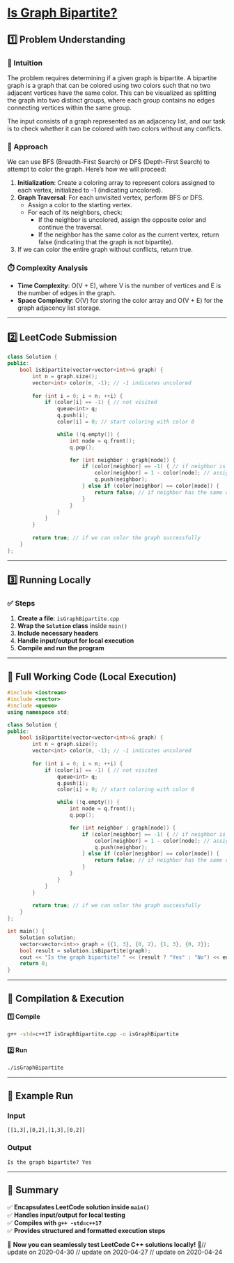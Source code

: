 # **[Is Graph Bipartite?](https://leetcode.com/problems/is-graph-bipartite/description/)**  

## **1️⃣ Problem Understanding**  
### **📌 Intuition**  
The problem requires determining if a given graph is bipartite. A bipartite graph is a graph that can be colored using two colors such that no two adjacent vertices have the same color. This can be visualized as splitting the graph into two distinct groups, where each group contains no edges connecting vertices within the same group.  

The input consists of a graph represented as an adjacency list, and our task is to check whether it can be colored with two colors without any conflicts.

### **🚀 Approach**  
We can use BFS (Breadth-First Search) or DFS (Depth-First Search) to attempt to color the graph. Here’s how we will proceed:
1. **Initialization**: Create a coloring array to represent colors assigned to each vertex, initialized to -1 (indicating uncolored).
2. **Graph Traversal**: For each unvisited vertex, perform BFS or DFS.
   - Assign a color to the starting vertex.
   - For each of its neighbors, check:
     - If the neighbor is uncolored, assign the opposite color and continue the traversal.
     - If the neighbor has the same color as the current vertex, return false (indicating that the graph is not bipartite).
3. If we can color the entire graph without conflicts, return true.

### **⏱️ Complexity Analysis**  
- **Time Complexity**: O(V + E), where V is the number of vertices and E is the number of edges in the graph.
- **Space Complexity**: O(V) for storing the color array and O(V + E) for the graph adjacency list storage.

---  

## **2️⃣ LeetCode Submission**  
```cpp
class Solution {
public:
    bool isBipartite(vector<vector<int>>& graph) {
        int n = graph.size();
        vector<int> color(n, -1); // -1 indicates uncolored
        
        for (int i = 0; i < n; ++i) {
            if (color[i] == -1) { // not visited
                queue<int> q;
                q.push(i);
                color[i] = 0; // start coloring with color 0

                while (!q.empty()) {
                    int node = q.front();
                    q.pop();

                    for (int neighbor : graph[node]) {
                        if (color[neighbor] == -1) { // if neighbor is uncolored
                            color[neighbor] = 1 - color[node]; // assign opposite color
                            q.push(neighbor);
                        } else if (color[neighbor] == color[node]) {
                            return false; // if neighbor has the same color
                        }
                    }
                }
            }
        }
        
        return true; // if we can color the graph successfully
    }
};
```  

---  

## **3️⃣ Running Locally**  
### **✅ Steps**  
1. **Create a file**: `isGraphBipartite.cpp`  
2. **Wrap the `Solution` class** inside `main()`  
3. **Include necessary headers**  
4. **Handle input/output for local execution**  
5. **Compile and run the program**  

---  

## **📝 Full Working Code (Local Execution)**  
```cpp
#include <iostream>
#include <vector>
#include <queue>
using namespace std;

class Solution {
public:
    bool isBipartite(vector<vector<int>>& graph) {
        int n = graph.size();
        vector<int> color(n, -1); // -1 indicates uncolored
        
        for (int i = 0; i < n; ++i) {
            if (color[i] == -1) { // not visited
                queue<int> q;
                q.push(i);
                color[i] = 0; // start coloring with color 0

                while (!q.empty()) {
                    int node = q.front();
                    q.pop();

                    for (int neighbor : graph[node]) {
                        if (color[neighbor] == -1) { // if neighbor is uncolored
                            color[neighbor] = 1 - color[node]; // assign opposite color
                            q.push(neighbor);
                        } else if (color[neighbor] == color[node]) {
                            return false; // if neighbor has the same color
                        }
                    }
                }
            }
        }
        
        return true; // if we can color the graph successfully
    }
};

int main() {
    Solution solution;
    vector<vector<int>> graph = {{1, 3}, {0, 2}, {1, 3}, {0, 2}};
    bool result = solution.isBipartite(graph);
    cout << "Is the graph bipartite? " << (result ? "Yes" : "No") << endl;
    return 0;
}
```  

---  

## **🔧 Compilation & Execution**  
#### **1️⃣ Compile**  
```bash
g++ -std=c++17 isGraphBipartite.cpp -o isGraphBipartite
```  

#### **2️⃣ Run**  
```bash
./isGraphBipartite
```  

---  

## **🎯 Example Run**  
### **Input**  
```
[[1,3],[0,2],[1,3],[0,2]]
```  
### **Output**  
```
Is the graph bipartite? Yes
```  

---  

## **📌 Summary**  
✅ **Encapsulates LeetCode solution inside `main()`**  
✅ **Handles input/output for local testing**  
✅ **Compiles with `g++ -std=c++17`**  
✅ **Provides structured and formatted execution steps**  

🚀 **Now you can seamlessly test LeetCode C++ solutions locally!** 🚀// update on 2020-04-30
// update on 2020-04-27
// update on 2020-04-24

